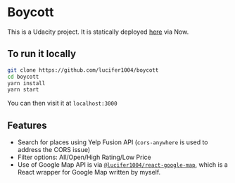 # Boycott

This is a Udacity project. It is statically deployed
[here](https://boycott.gabriel-wu.com) via Now.

## To run it locally

```sh
git clone https://github.com/lucifer1004/boycott
cd boycott
yarn install
yarn start
```

You can then visit it at `localhost:3000`

## Features

- Search for places using Yelp Fusion API (`cors-anywhere` is used to address
  the CORS issue)
- Filter options: All/Open/High Rating/Low Price
- Use of Google Map API is via
  [`@lucifer1004/react-google-map`](https://github.com/lucifer1004/react-google-map),
  which is a React wrapper for Google Map written by myself.
